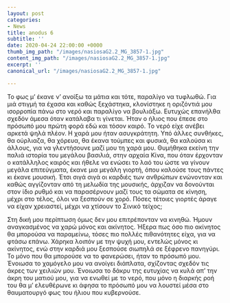 ```yaml
---
layout: post
categories:
- News
title: anodus 6
subtitle: ''
date: 2020-04-24 22:00:00 +0000
thumb_img_path: "/images/nasiosaG2.2_MG_3857-1.jpg"
content_img_path: "/images/nasiosaG2.2_MG_3857-1.jpg"
excerpt: ''
canonical_url: "/images/nasiosaG2.2_MG_3857-1.jpg"

---
```

Το φως μ’ έκανε ν’ ανοίξω τα μάτια και τότε, παραλίγο να τυφλωθώ. Για μιά στιγμή τα έχασα και καθώς ξεχάστηκα, κλονίστηκε η οριζόντιά μου ισορροπία πάνω στο νερό και παραλίγο να βουλιάξω. Ευτυχώς επανήλθα σχεδόν άμεσα όταν κατάλαβα τι γίνεται. Ήταν ο ήλιος που έπεσε στο πρόσωπό μου πρώτη φορά εδώ και τόσον καιρό. Το νερό είχε ανέβει αρκετά ψηλά πλέον. Η χαρά μου ήταν ασυγκράτητη. Υπό άλλες συνθήκες, θα ούρλιαζα, θα χόρευα, θα έκανα τούμπες και φυσικά, θα καλούσα κι άλλους, για να γλεντήσουνε μαζί μου τη χαρά μου. Θυμήθηκα εκείνη την παλιά ιστορία του μεγάλου βασιλιά, στην αρχαία Κίνα, που όταν έρχονταν ο κατάλληλος καιρός και ήθελε να ενώσει το λαό του ώστε να γίνουν μεγάλα επιτεύγματα, έκανε μια μεγάλη γιορτή, όπου καλούσε τους πάντες κι έκανε μουσική. Έτσι σιγά σιγά οι καρδιές των ανθρώπων ενώνονταν και καθώς αγγίζονταν από τη μελωδία της μουσικής, άρχιζαν να δονούνται στον ίδιο ρυθμό και να παρασέρνουν μαζί τους τα σώματα σε κίνηση, μέχρι στο τέλος, όλοι να ξεσπούν σε χορό. Πόσες τέτοιες γιορτές άραγε να είχαν χρειαστεί, μέχρι να χτίσουν το Σινικό τείχος;

Στη δική μου περίπτωση όμως δεν μου επιτρέπονταν να κινηθώ. Ήμουν αναγκασμένος να χαρώ μόνος και ακίνητος. Ήξερα πως όσο πιο ακίνητος θα μπορούσα να παραμείνω, τόσες πιο πολλές πιθανότητες είχα, για να φτάσω επάνω. Χάρηκα λοιπόν με την ψυχή μου, εντελώς μόνος κι ακίνητος, ενώ στην καρδιά μου ξεσπούσε σιωπηλά σε ξέφρενο πανηγύρι. Το μόνο που θα μπορούσε να το φανερώσει, ήταν το πρόσωπό μου. Ένοιωσα το χαμόγελο μου να ανοίγει διάπλατα, σχίζοντας σχεδόν τις άκρες των χειλιών μου. Ένοιωσα το δάκρυ της ευτυχίας να κυλά απ’ την άκρη του ματιού μου, για να ενωθεί με το νερό, που μόνο η διαρκής ροή του θα μ’ ελευθέρωνε κι άφησα το πρόσωπό μου να λουστεί μέσα στο θαυματουργό φως του ήλιου που κυβερνούσε.
